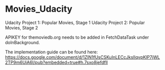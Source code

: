 # Movies_Udacity
Udacity Project 1: Popular Movies, Stage 1
Udacity Project 2: Popular Movies, Stage 2

APIKEY for themoviedb.org needs to be added in FetchDataTask under doInBackground.

The implementation guide can be found here:
https://docs.google.com/document/d/1ZlN1fUsCSKuInLECcJkslIqvpKlP7jWL2TP9m6UiA6I/pub?embedded=true#h.7sxo8jefdfll
